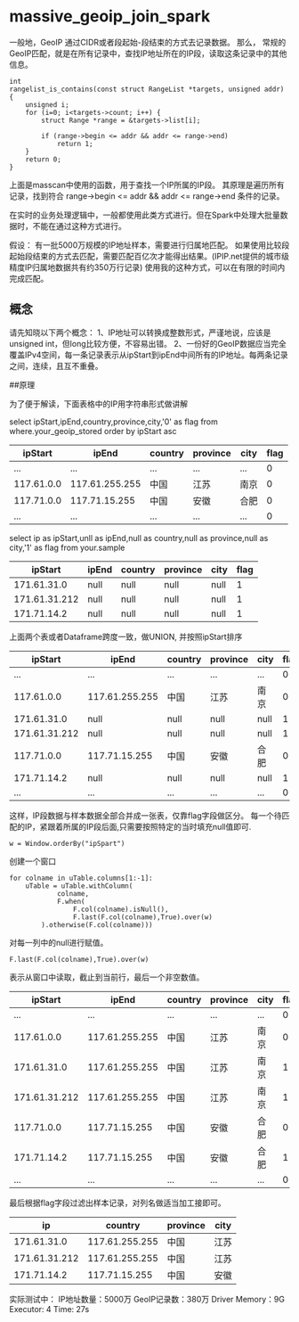 # massive_geoip_join_spark

一般地，GeoIP 通过CIDR或者段起始-段结束的方式去记录数据。
那么， 常规的GeoIP匹配，就是在所有记录中，查找IP地址所在的IP段，读取这条记录中的其他信息。


```
int
rangelist_is_contains(const struct RangeList *targets, unsigned addr)
{
    unsigned i;
    for (i=0; i<targets->count; i++) {
        struct Range *range = &targets->list[i];

        if (range->begin <= addr && addr <= range->end)
            return 1;
    }
    return 0;
}
```
上面是masscan中使用的函数，用于查找一个IP所属的IP段。
其原理是遍历所有记录，找到符合 range->begin <= addr && addr <= range->end 条件的记录。

在实时的业务处理逻辑中，一般都使用此类方式进行。但在Spark中处理大批量数据时，不能在通过这种方式进行。

假设：
有一批5000万规模的IP地址样本，需要进行归属地匹配。
如果使用比较段起始段结束的方式去匹配，需要匹配百亿次才能得出结果。(IPIP.net提供的城市级精度IP归属地数据共有约350万行记录)
使用我的这种方式，可以在有限的时间内完成匹配。


## 概念
请先知晓以下两个概念：
1、IP地址可以转换成整数形式，严谨地说，应该是unsigned int，但long比较方便，不容易出错。
2、一份好的GeoIP数据应当完全覆盖IPv4空间，每一条记录表示从ipStart到ipEnd中间所有的IP地址。每两条记录之间，连续，且互不重叠。

##原理

为了便于解读，下面表格中的IP用字符串形式做讲解

select ipStart,ipEnd,country,province,city,'0' as flag from where.your_geoip_stored order by ipStart asc

| ipStart | ipEnd | country | province | city | flag |
|---------|-------|---------|----------|------|------|
| ...| ... |  ...  |  ...  |  ... |  0 |
| 117.61.0.0| 117.61.255.255 |   中国  |   江苏   |   南京  | 0 |
| 117.71.0.0 | 117.71.15.255 |   中国  |   安徽   |   合肥  | 0 |
| ...| ... |  ...  |  ...  |  ... | 0 |


select ip as ipStart,unll as ipEnd,null as country,null as province,null as city,'1' as flag from your.sample

| ipStart | ipEnd | country | province | city | flag |
|---------|-------|---------|----------|------|------|
| 171.61.31.0| null |  null  |  null  |  null |  1 |
| 171.61.31.212 | null |  null  |  null  |  null |  1 |
| 171.71.14.2| null |  null  |  null  |  null |  1 |

上面两个表或者Dataframe跨度一致，做UNION, 并按照ipStart排序


| ipStart | ipEnd | country | province | city | flag |
|---------|-------|---------|----------|------|------|
| ...| ... |  ...  |  ...  |  ... |  0 |
| 117.61.0.0| 117.61.255.255 |   中国  |   江苏   |   南京  | 0 |
| 171.61.31.0| null |  null  |  null  |  null |  1 |
| 171.61.31.212 | null |  null  |  null  |  null |  1 |
| 117.71.0.0 | 117.71.15.255 |   中国  |   安徽   |   合肥  | 0 |
| 171.71.14.2| null |  null  |  null  |  null |  1 |
| ...| ... |  ...  |  ...  |  ... | 0 |

这样，IP段数据与样本数据全部合并成一张表，仅靠flag字段做区分。
每一个待匹配的IP，紧跟着所属的IP段后面,只需要按照特定的当时填充null值即可.

```
w = Window.orderBy("ipSpart")
```

创建一个窗口

```
for colname in uTable.columns[1:-1]:
	uTable = uTable.withColumn(
			colname, 
			F.when(
				F.col(colname).isNull(), 
				F.last(F.col(colname),True).over(w)
		).otherwise(F.col(colname)))
```

对每一列中的null进行赋值。

	F.last(F.col(colname),True).over(w)

表示从窗口中读取，截止到当前行，最后一个非空数值。

| ipStart | ipEnd | country | province | city | flag |
|---------|-------|---------|----------|------|------|
| ...| ... |  ...  |  ...  |  ... |  0 |
| 117.61.0.0| 117.61.255.255 |   中国  |   江苏   |   南京  | 0 |
| 171.61.31.0| 117.61.255.255 |   中国  |   江苏   |   南京  |  1 |
| 171.61.31.212 | 117.61.255.255 |   中国  |   江苏   |   南京  |  1 |
| 117.71.0.0 | 117.71.15.255 |   中国  |   安徽   |   合肥  | 0 |
| 171.71.14.2| 117.71.15.255 |   中国  |   安徽   |   合肥  |  1 |
| ...| ... |  ...  |  ...  |  ... | 0 |


最后根据flag字段过滤出样本记录，对列名做适当加工接即可。

| ip | country | province | city |
|---------|---------|----------|------|
| 171.61.31.0| 117.61.255.255 |   中国  |   江苏   |   南京  |
| 171.61.31.212 | 117.61.255.255 |   中国  |   江苏   |   南京  |
| 171.71.14.2| 117.71.15.255 |   中国  |   安徽   |   合肥  |


实际测试中：
IP地址数量：5000万
GeoIP记录数：380万
Driver Memory：9G
Executor: 4
Time: 27s
